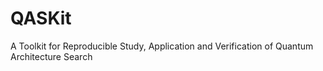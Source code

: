 # QASKit
A Toolkit for Reproducible Study, Application and Verification of Quantum Architecture Search
